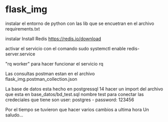 # flask_img

instalar el entorno de python con las lib que se encuetran en el archivo requirements.txt

instalar Install Redis https://redis.io/download

activar el servicio con el comando
sudo systemctl enable redis-server.service

"rq worker" para hacer funcionar el servicio rq

Las consultas postman estan en el archivo flask_img.postman_collection.json

La base de datos esta hecho en postgressql 14 
hacer un import del archivo que esta en base_datos/bd_test.sql
nombre test
para conectar las credeciales que tiene son user: postgres - password: 123456

Por el tiempo se tuvieron que hacer varios cambios a ultima hora
Un saludo...